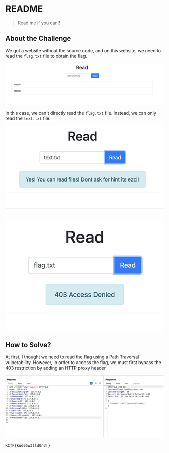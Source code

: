 # README
> Read me if you can!!

## About the Challenge
We got a website without the source code, and on this website, we need to read the `flag.txt` file to obtain the flag.

![preview 1](images/preview.png)

In this case, we can't directly read the `flag.txt` file. Instead, we can only read the `text.txt` file.

![preview 2](images/preview-2.png)

![preview 3](images/preview-3.png)

## How to Solve?
At first, I thought we need to read the flag using a Path Traversal vulnerability. However, in order to access the flag, we must first bypass the 403 restriction by adding an HTTP proxy header

![flag](images/flag.png)

```
KCTF{kud05w3lld0n3!}
```